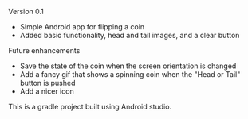 Version 0.1
- Simple Android app for flipping a coin
- Added basic functionality, head and tail images, and a clear button

Future enhancements
- Save the state of the coin when the screen orientation is changed
- Add a fancy gif that shows a spinning coin when the "Head or Tail" button is pushed
- Add a nicer icon

This is a gradle project built using Android studio. 
